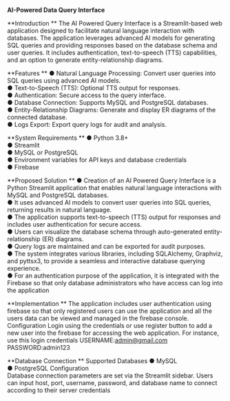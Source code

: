 **AI-Powered Data Query Interface**

**Introduction **
The AI Powered Query Interface is a Streamlit-based web application designed 
to facilitate natural language interaction with databases. The application 
leverages advanced AI models for generating SQL queries and providing 
responses based on the database schema and user queries. It includes 
authentication, text-to-speech (TTS) capabilities, and an option to generate 
entity-relationship diagrams. 

**Features **
● Natural Language Processing: Convert user queries into SQL queries 
using advanced AI models.   
● Text-to-Speech (TTS): Optional TTS output for responses.   
● Authentication: Secure access to the query interface.   
● Database Connection: Supports MySQL and PostgreSQL databases.   
● Entity-Relationship Diagrams: Generate and display ER diagrams of 
the connected database.   
● Logs Export: Export query logs for audit and analysis. 

**System Requirements **
● Python 3.8+   
● Streamlit   
● MySQL or PostgreSQL   
● Environment variables for API keys and database credentials   
● Firebase  

**Proposed Solution **
● Creation of an AI Powered Query Interface is a Python Streamlit application 
that enables natural language interactions with MySQL and PostgreSQL 
databases.   
● It uses advanced AI models to convert user queries into SQL queries, returning 
results in natural language.   
● The application supports text-to-speech (TTS) output for responses and 
includes user authentication for secure access.   
● Users can visualize the database schema through auto-generated 
entity-relationship (ER) diagrams.   
● Query logs are maintained and can be exported for audit purposes.   
● The system integrates various libraries, including SQLAlchemy, Graphviz, and 
pyttsx3, to provide a seamless and interactive database querying experience.   
● For an authentication purpose of the application, it is integrated with the 
Firebase so that only database administrators who have access can log into the 
application


**Implementation **
The application includes user authentication using firebase so that only 
registered users can use the application and all the users data can be viewed 
and managed in the firebase console. 
Configuration 
Login using the credentials or use register button to add a new user into the 
firebase for accessing the web application. 
For instance, use this login credentials 
USERNAME:admin@gmail.com 
PASSWORD:admin123 

**Database Connection **
Supported Databases 
● MySQL   
● PostgreSQL 
Configuration   
Database connection parameters are set via the Streamlit sidebar. Users can 
input host, port, username, password, and database name to connect according 
to their server credentials
